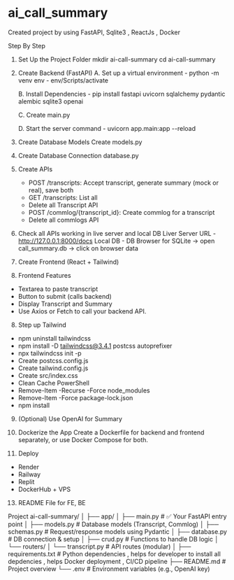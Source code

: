 # ai_call_summary
Created project by using FastAPI, Sqlite3 , ReactJs , Docker 

Step By Step 

1) Set Up the Project Folder 
mkdir ai-call-summary
cd ai-call-summary

2) Create Backend (FastAPI)
    A. Set up a virtual environment 
        - python -m venv env
        - env/Scripts/activate

    B. Install Dependencies 
        - pip install fastapi uvicorn sqlalchemy pydantic alembic sqlite3 openai

    C. Create main.py

    D. Start the server command
        - uvicorn app.main:app --reload

3) Create Database Models 
   Create models.py

4) Create Database Connection
   database.py

5) Create APIs
    - POST /transcripts: Accept transcript, generate summary (mock or real), save both
    - GET /transcripts: List all
    - Delete all Transcript API
    - POST /commlog/{transcript_id}: Create commlog for a transcript
    - Delete all commlogs API

6) Check all APIs working in live server and local DB 
   Liver Server URL - http://127.0.0.1:8000/docs
   Local DB - DB Browser for SQLite -> open call_summary.db -> click on browser data 

6) Create Frontend (React + Tailwind)

7) Frontend Features
 - Textarea to paste transcript
 - Button to submit (calls backend)
 - Display Transcript and Summary
 - Use Axios or Fetch to call your backend API.

 8) Step up Tailwind 
 - npm uninstall tailwindcss
 - npm install -D tailwindcss@3.4.1 postcss autoprefixer
 - npx tailwindcss init -p
 - Create postcss.config.js
 - Create tailwind.config.js
 - Create src/index.css
 - Clean Cache PowerShell
 - Remove-Item -Recurse -Force node_modules
 - Remove-Item -Force package-lock.json
 - npm install


 9) (Optional) Use OpenAI for Summary

 10) Dockerize the App 
 Create a Dockerfile for backend and frontend separately, or use Docker Compose for both.

 11) Deploy 
   - Render
   - Railway
   - Replit
   - DockerHub + VPS

13) README File for FE, BE



Project 
ai-call-summary/
│
├── app/
│   ├── main.py          # ✅ Your FastAPI entry point
│   ├── models.py        # Database models (Transcript, Commlog)
│   ├── schemas.py       # Request/response models using Pydantic
│   ├── database.py      # DB connection & setup
│   ├── crud.py          # Functions to handle DB logic
│   └── routers/
│       └── transcript.py  # API routes (modular)
│
├── requirements.txt     # Python dependencies , helps for developer to install all depdencies , helps Docker deployment , CI/CD pipeline 
├── README.md            # Project overview
└── .env                 # Environment variables (e.g., OpenAI key)
